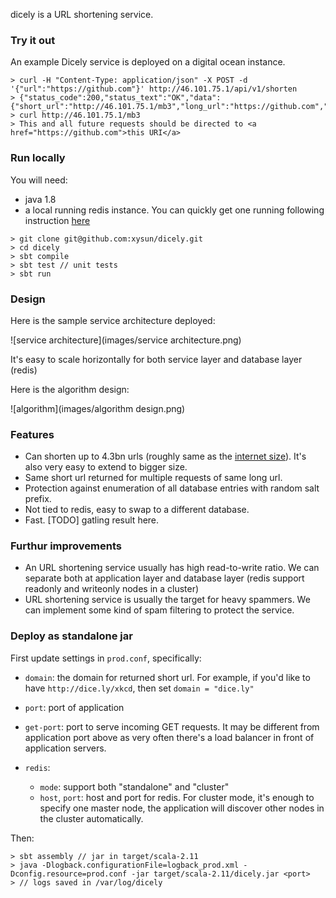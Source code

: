 dicely is a URL shortening service. 

### Try it out

An example Dicely service is deployed on a digital ocean instance. 

```
> curl -H "Content-Type: application/json" -X POST -d '{"url":"https://github.com"}' http://46.101.75.1/api/v1/shorten
> {"status_code":200,"status_text":"OK","data":{"short_url":"http://46.101.75.1/mb3","long_url":"https://github.com","hash":"mb3","new_hash":true}}
> curl http://46.101.75.1/mb3
> This and all future requests should be directed to <a href="https://github.com">this URI</a>
```

### Run locally

You will need:

- java 1.8
- a local running redis instance. You can quickly get one running following instruction [here](https://redis.io/topics/quickstart)

```
> git clone git@github.com:xysun/dicely.git
> cd dicely
> sbt compile
> sbt test // unit tests
> sbt run
```

### Design

Here is the sample service architecture deployed: 

![service architecture](images/service architecture.png)

It's easy to scale horizontally for both service layer and database layer (redis)

Here is the algorithm design: 

![algorithm](images/algorithm design.png)


### Features

- Can shorten up to 4.3bn urls (roughly same as the [internet size](http://www.worldwidewebsize.com/)). It's also very easy to extend to bigger size. 
- Same short url returned for multiple requests of same long url. 
- Protection against enumeration of all database entries with random salt prefix. 
- Not tied to redis, easy to swap to a different database. 
- Fast. [TODO] gatling result here.


### Furthur improvements

- An URL shortening service usually has high read-to-write ratio. We can separate both at application layer and database layer (redis support readonly and writeonly nodes in a cluster)
- URL shortening service is usually the target for heavy spammers. We can implement some kind of spam filtering to protect the service. 

### Deploy as standalone jar

First update settings in `prod.conf`, specifically: 

- `domain`: the domain for returned short url. For example, if you'd like to have `http://dice.ly/xkcd`, then set `domain = "dice.ly"`
- `port`: port of application 
- `get-port`: port to serve incoming GET requests. It may be different from application port above as very often there's a load balancer in front of application servers.
- `redis`: 
	
	- `mode`: support both "standalone" and "cluster"
	- `host`, `port`: host and port for redis. For cluster mode, it's enough to specify one master node, the application will discover other nodes in the cluster automatically.
	
Then:

```
> sbt assembly // jar in target/scala-2.11
> java -Dlogback.configurationFile=logback_prod.xml -Dconfig.resource=prod.conf -jar target/scala-2.11/dicely.jar <port>
> // logs saved in /var/log/dicely
```


